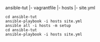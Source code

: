 
ansible-tut
|- vagrantfile
|- hosts
|- site.yml

```
cd ansible-tut
ansible-playbook -i hosts site.yml
ansible all -i hosts -m setup
cd ansible-tut
ansible-playbook -i hosts site.yml
```



